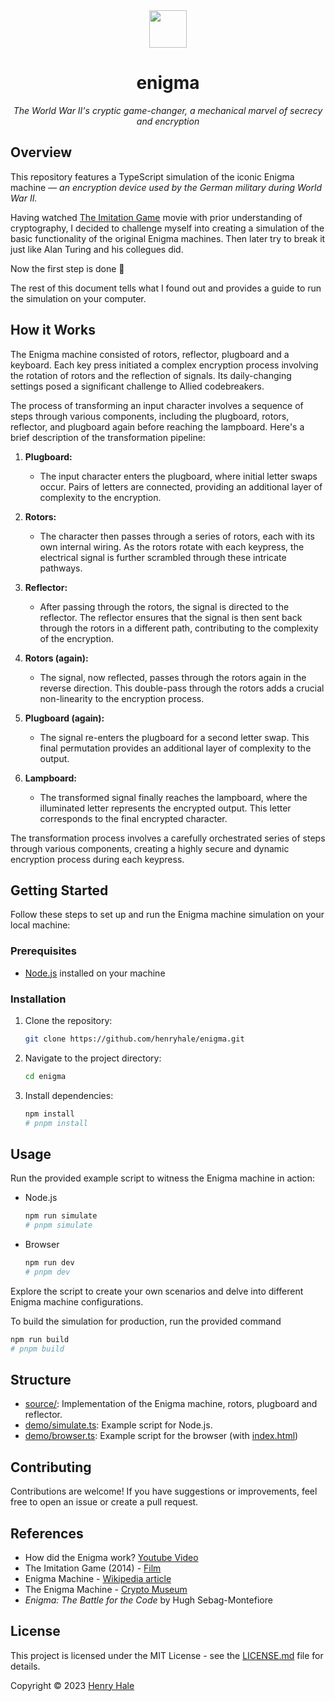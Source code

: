 <div align=center>

<img width=60 src=https://upload.wikimedia.org/wikipedia/commons/3/37/Enigma-logo.svg>

# enigma

_The World War II's cryptic game-changer, a mechanical marvel of secrecy and encryption_

</div>

## Overview

This repository features a TypeScript simulation of the iconic Enigma machine — _an encryption device used by the German military during World War II._

Having watched [The Imitation Game](http://theimitationgamemovie.com/) movie with prior understanding of cryptography, I decided to challenge myself into creating a simulation of the basic functionality of the original Enigma machines. Then later try to break it just like Alan Turing and his collegues did.

Now the first step is done 🎉

The rest of this document tells what I found out and provides a guide to run the simulation on your computer.

## How it Works

The Enigma machine consisted of rotors, reflector, plugboard and a keyboard.
Each key press initiated a complex encryption process involving the rotation of rotors and the reflection of signals.
Its daily-changing settings posed a significant challenge to Allied codebreakers.

The process of transforming an input character involves a sequence of steps through various components, including the plugboard, rotors, reflector, and plugboard again before reaching the lampboard.
Here's a brief description of the transformation pipeline:

1. **Plugboard:**

   - The input character enters the plugboard, where initial letter swaps occur. Pairs of letters are connected, providing an additional layer of complexity to the encryption.

2. **Rotors:**

   - The character then passes through a series of rotors, each with its own internal wiring. As the rotors rotate with each keypress, the electrical signal is further scrambled through these intricate pathways.

3. **Reflector:**

   - After passing through the rotors, the signal is directed to the reflector. The reflector ensures that the signal is then sent back through the rotors in a different path, contributing to the complexity of the encryption.

4. **Rotors (again):**

   - The signal, now reflected, passes through the rotors again in the reverse direction. This double-pass through the rotors adds a crucial non-linearity to the encryption process.

5. **Plugboard (again):**

   - The signal re-enters the plugboard for a second letter swap. This final permutation provides an additional layer of complexity to the output.

6. **Lampboard:**
   - The transformed signal finally reaches the lampboard, where the illuminated letter represents the encrypted output. This letter corresponds to the final encrypted character.

The transformation process involves a carefully orchestrated series of steps through various components, creating a highly secure and dynamic encryption process during each keypress.

## Getting Started

Follow these steps to set up and run the Enigma machine simulation on your local machine:

### Prerequisites

- [Node.js](https://nodejs.org/) installed on your machine

### Installation

1. Clone the repository:

   ```bash
   git clone https://github.com/henryhale/enigma.git
   ```

2. Navigate to the project directory:

   ```bash
   cd enigma
   ```

3. Install dependencies:

   ```bash
   npm install
   # pnpm install
   ```

## Usage

Run the provided example script to witness the Enigma machine in action:

- Node.js

  ```bash
  npm run simulate
  # pnpm simulate
  ```

- Browser

  ```bash
  npm run dev
  # pnpm dev
  ```

Explore the script to create your own scenarios and delve into different Enigma machine configurations.

To build the simulation for production, run the provided command

```bash
npm run build
# pnpm build
```

## Structure

- [source/](./source/): Implementation of the Enigma machine, rotors, plugboard and reflector.
- [demo/simulate.ts](./demo/simulate.ts): Example script for Node.js.
- [demo/browser.ts](./demo/browser.ts): Example script for the browser (with [index.html](./index.html))

## Contributing

Contributions are welcome! If you have suggestions or improvements, feel free to open an issue or create a pull request.

## References

- How did the Enigma work? [Youtube Video](https://youtu.be/ybkkiGtJmkM)
- The Imitation Game (2014) - [Film](http://theimitationgamemovie.com/)
- Enigma Machine - [Wikipedia article](https://en.wikipedia.org/wiki/Enigma_machine)
- The Enigma Machine - [Crypto Museum](https://www.cryptomuseum.com/crypto/enigma/)
- _Enigma: The Battle for the Code_ by Hugh Sebag-Montefiore

## License

This project is licensed under the MIT License - see the [LICENSE.md](./LICENSE.md) file for details.

Copyright &copy; 2023 [Henry Hale](https://github.com/henryhale)
